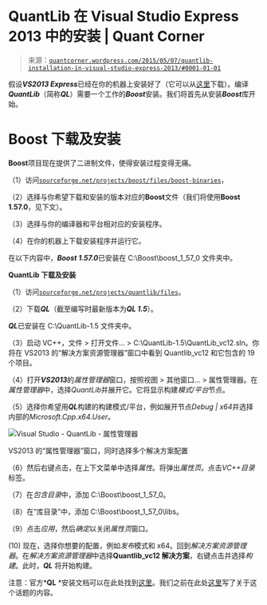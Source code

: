 <!--yml

类别：未分类

日期：2024-05-18 08:07:48

-->

# QuantLib 在 Visual Studio Express 2013 中的安装 | Quant Corner

> 来源：[`quantcorner.wordpress.com/2015/05/07/quantlib-installation-in-visual-studio-express-2013/#0001-01-01`](https://quantcorner.wordpress.com/2015/05/07/quantlib-installation-in-visual-studio-express-2013/#0001-01-01)

假设***VS2013 Express***已经在你的机器上安装好了（它可以从[这里](https://www.visualstudio.com/en-us/products/visual-studio-express-vs.aspx "Microsoft Visual Studio")下载）。编译***QuantLib***（简称***QL***）需要一个工作的***Boost***安装。我们将首先从安装***Boost***库开始。

# **Boost 下载及安装**

**Boost**项目现在提供了二进制文件，使得安装过程变得无痛。

（1）访问[`sourceforge.net/projects/boost/files/boost-binaries`](http://sourceforge.net/projects/boost/files/boost-binaries)，

（2）选择与你希望下载和安装的版本对应的**Boost**文件（我们将使用**Boost 1.57.0**，见下文）。

（3）选择与你的编译器和平台相对应的安装程序。

（4）在你的机器上下载安装程序并运行它。

在以下内容中，***Boost 1.57.0***已安装在 C:\Boost\boost_1_57_0 文件夹中。

**QuantLib 下载及安装**

（1）访问[`sourceforge.net/projects/quantlib/files`](http://sourceforge.net/projects/quantlib/files "sourceforge.quantlib")。

（2）下载***QL***（截至编写时最新版本为***QL 1.5***）。

***QL***已安装在 C:\QuantLib-1.5 文件夹中。

（3）启动 VC++，文件 > 打开文件… > C:\QuantLib-1.5\QuantLib_vc12.sln。你将在 VS2013 的“解决方案资源管理器”窗口中看到 Quantlib_vc12 和它包含的 19 个项目。

（4）打开***VS2013***的*属性管理器*窗口，按照视图 > 其他窗口… > 属性管理器。在*属性管理器*中，选择*QuantLib*并展开它。它将显示构建*模式/平台*节点。

（5）选择你希望用***QL***构建的构建模式/平台，例如展开节点*Debug | x64*并选择内部的*Microsoft.Cpp.x64.User*。

![Visual Studio - QuantLib - 属性管理器](https://quantcorner.wordpress.com/wp-content/uploads/2015/05/installing_quantlib_vs2013_1.jpg)

VS2013 的“属性管理器”窗口，同时选择多个解决方案配置

（6）然后右键点击，在上下文菜单中选择*属性*。将弹出*属性页*。点击*VC++目录*标签。

（7）在*包含目录*中，添加 C:\Boost\boost_1_57_0。

（8）在“库目录”中，添加 C:\Boost\boost_1_57_0\libs。

（9）点击*应用*，然后*确定*以关闭*属性页*窗口。

(10) 现在，选择你想要的配置，例如*发布*模式和 x64。回到*解决方案资源管理器*。在*解决方案资源管理器*中选择**Quantlib_vc12 解决方案**，右键点击并选择*构建*。此时，***QL*** 将开始构建。

注意：官方***QL** *安装文档可以在此处找到[这里](http://quantlib.org/install/vc10.shtml "QuantLib 安装文档")。我们之前在此处[这里](https://quantcorner.wordpress.com/2012/11/13/installing-quantlib-for-vc11-windows/ "在 VC11 上安装 Quantlib")写了关于这个话题的内容。
